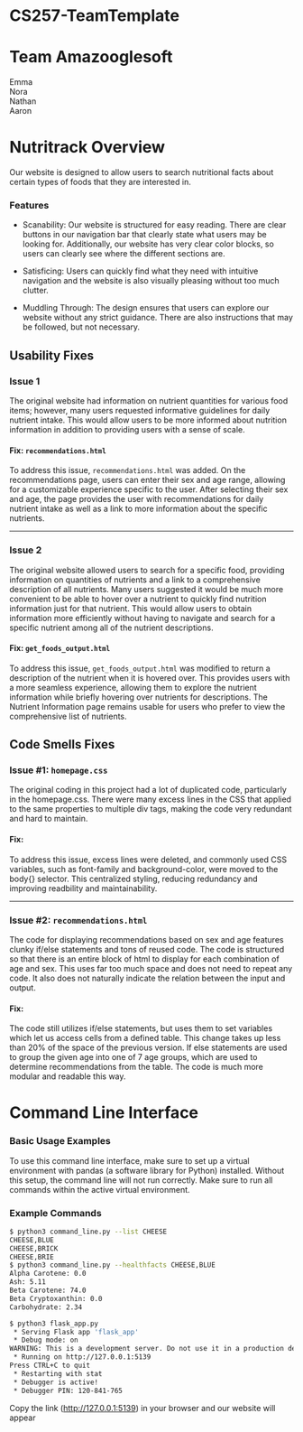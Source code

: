 # CS257-TeamTemplate
# Team Amazooglesoft
Emma\
Nora\
Nathan\
Aaron

# Nutritrack Overview
Our website is designed to allow users to search nutritional facts about certain types of foods that they are interested in.

### Features
* Scanability: Our website is structured for easy reading. There are clear buttons in our navigation bar that clearly state what users may be looking for. Additionally, our website has very clear color blocks, so users can clearly see where the different sections are.

* Satisficing: Users can quickly find what they need with intuitive navigation and the website is also visually pleasing without too much clutter.

* Muddling Through: The design ensures that users can explore our website without any strict guidance. There are also instructions that may be followed, but not necessary.

## Usability Fixes

### Issue 1  
The original website had information on nutrient quantities for various food items; however, many users requested informative guidelines for daily nutrient intake. This would allow users to be more informed about nutrition information in addition to providing users with a sense of scale.

#### Fix: `recommendations.html`  
To address this issue, `recommendations.html` was added. On the recommendations page, users can enter their sex and age range, allowing for a customizable experience specific to the user. After selecting their sex and age, the page provides the user with recommendations for daily nutrient intake as well as a link to more information about the specific nutrients.

---

### Issue 2  
The original website allowed users to search for a specific food, providing information on quantities of nutrients and a link to a comprehensive description of all nutrients. Many users suggested it would be much more convenient to be able to hover over a nutrient to quickly find nutrition information just for that nutrient. This would allow users to obtain information more efficiently without having to navigate and search for a specific nutrient among all of the nutrient descriptions.

#### Fix: `get_foods_output.html`  
To address this issue, `get_foods_output.html` was modified to return a description of the nutrient when it is hovered over. This provides users with a more seamless experience, allowing them to explore the nutrient information while briefly hovering over nutrients for descriptions. The Nutrient Information page remains usable for users who prefer to view the comprehensive list of nutrients.

## Code Smells Fixes

### Issue #1: `homepage.css`
The original coding in this project had a lot of duplicated code, particularly in the homepage.css. There were many excess lines in the CSS that applied to the same properties to multiple div tags, making the code very redundant and hard to maintain. 

#### Fix:  
To address this issue, excess lines were deleted, and commonly used CSS variables, such as font-family and background-color, were moved to the body{} selector. This centralized styling, reducing redundancy and improving readbility and maintainability.

---

### Issue #2: `recommendations.html`
The code for displaying recommendations based on sex and age features clunky if/else statements and tons of reused code. The code is structured so that there is an entire block of html to display for each combination of age and sex. This uses far too much space and does not need to repeat any code. It also does not naturally indicate the relation between the input and output.

#### Fix: 
The code still utilizes if/else statements, but uses them to set variables which let us access cells from a defined table. This change takes up less than 20% of the space of the previous version. If else statements are used to group the given age into one of 7 age groups, which are used to determine recommendations from the table. The code is much more modular and readable this way.



# Command Line Interface
### Basic Usage Examples

To use this command line interface, make sure to set up a virtual environment with pandas (a software library for Python) installed. Without this setup, the command line will not run correctly. Make sure to run all commands within the active virtual environment. 

### Example Commands
```bash
$ python3 command_line.py --list CHEESE
CHEESE,BLUE
CHEESE,BRICK
CHEESE,BRIE
$ python3 command_line.py --healthfacts CHEESE,BLUE
Alpha Carotene: 0.0
Ash: 5.11
Beta Carotene: 74.0
Beta Cryptoxanthin: 0.0
Carbohydrate: 2.34
```
```bash
$ python3 flask_app.py
 * Serving Flask app 'flask_app'
 * Debug mode: on
WARNING: This is a development server. Do not use it in a production deployment. Use a production WSGI server instead.
 * Running on http://127.0.0.1:5139
Press CTRL+C to quit
 * Restarting with stat
 * Debugger is active!
 * Debugger PIN: 120-841-765
```
Copy the link (http://127.0.0.1:5139) in your browser and our website will appear